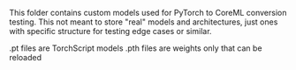 This folder contains custom models used for PyTorch to CoreML conversion
testing. This not meant to store "real" models and architectures, just ones
with specific structure for testing edge cases or similar.

.pt files are TorchScript models
.pth files are weights only that can be reloaded

